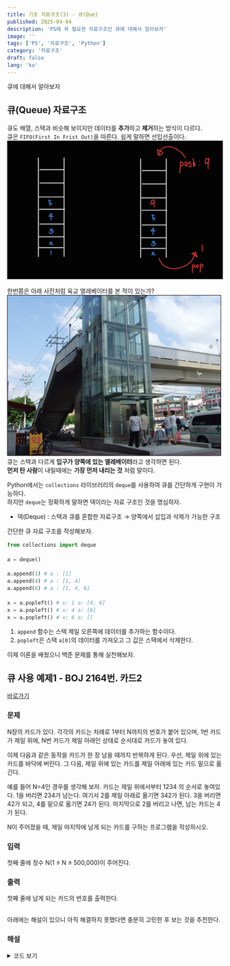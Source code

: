 ```yaml
---
title: 기초 자료구조(3) - 큐(Que)
published: 2025-04-04
description: 'PS에 꼭 필요한 자료구조인 큐에 대해서 알아보자'
image: ''
tags: ['PS', '자료구조', 'Python']
category: '자료구조'
draft: false 
lang: 'ko'
---
```

큐에 대해서 알아보자

## 큐(Queue) 자료구조
큐도 배열, 스택과 비슷해 보이지만 데이터를 **추가**하고 **제거**하는 방식이 다르다.<br/>
큐은 `FIFO(First In Frist Out)`을 따른다. 쉽게 말하면 선입선출이다.
![img1](./img1.jpg)

한번쯤은 아래 사진처럼 육교 엘레베이터를 본 적이 있는가?
![img2](./img2.jpeg)
큐는 스택과 다르게 **입구가 양쪽에 있는 엘레베이터**라고 생각하면 된다.<br/>
**먼저 탄 사람**이 내릴때에는 **가장 먼저 내리는 것** 처럼 말이다.

Python에서는 `collections` 라이브러리의 `deque`를 사용하여 큐를 간단하게 구현이 가능하다.<br/>
하지만 `deque`는 정확하게 말하면 덱이라는 자료 구조인 것을 명심하자.

* 덱(Deque) : 스택과 큐를 혼합한 자료구조 → 양쪽에서 삽입과 삭제가 가능한 구조 



간단한 큐 자료 구조를 작성해보자.

```py
from collections import deque

a = deque()

a.append(1) # a : [1]
a.append(4) # a : [1, 4]
a.append(6) # a : [1, 4, 6]

x = a.popleft() # x: 1 a: [4, 6]
x = a.popleft() # x: 4 a: [6]
x = a.popleft() # x: 6 a: []
```

1. `append` 함수는 스택 제일 오른쪽에 데이터를 추가하는 함수이다.
2. `popleft`은 스택 `a[0]`의 데이터를 가져오고 그 값은 스택에서 삭제한다.

이제 이론을 배웠으니 백준 문제를 통해 실천해보자.

## 큐 사용 예제1 - BOJ 2164번. 카드2
[바로가기](https://www.acmicpc.net/problem/2164)

### 문제
N장의 카드가 있다. 각각의 카드는 차례로 1부터 N까지의 번호가 붙어 있으며, 1번 카드가 제일 위에, N번 카드가 제일 아래인 상태로 순서대로 카드가 놓여 있다.

이제 다음과 같은 동작을 카드가 한 장 남을 때까지 반복하게 된다. 우선, 제일 위에 있는 카드를 바닥에 버린다. 그 다음, 제일 위에 있는 카드를 제일 아래에 있는 카드 밑으로 옮긴다.

예를 들어 N=4인 경우를 생각해 보자. 카드는 제일 위에서부터 1234 의 순서로 놓여있다. 1을 버리면 234가 남는다. 여기서 2를 제일 아래로 옮기면 342가 된다. 3을 버리면 42가 되고, 4를 밑으로 옮기면 24가 된다. 마지막으로 2를 버리고 나면, 남는 카드는 4가 된다.

N이 주어졌을 때, 제일 마지막에 남게 되는 카드를 구하는 프로그램을 작성하시오.

### 입력
첫째 줄에 정수 N(1 ≤ N ≤ 500,000)이 주어진다.

### 출력
첫째 줄에 남게 되는 카드의 번호를 출력한다.

<hr style="border:0; height:2px; background-color: white"/>

아래에는 해설이 있으니 아직 해결하지 못했다면 충분히 고민한 후 보는 것을 추천한다.


### 해설
<details><summary>코드 보기</summary>

나는 아래와 같이 발상을 정리했다.
1. 1부터 N까지의 데이터가 담긴 큐를 생성한다. 이때 변수는 `que`라고 정한다.
2. 반복문을 통해 `len(que)`가 1이 될때까지 반복한다.
3. 나머지 남은 `que`의 데이터를 출력한다.


```py
import sys
from collections import deque

input = sys.stdin.readline

N = int(input())
que = deque([_ for _ in range(1, N+1)])

while len(que) != 1:
    que.popleft()
    que.append(que.popleft())
    
print(que[0])
```
</details>